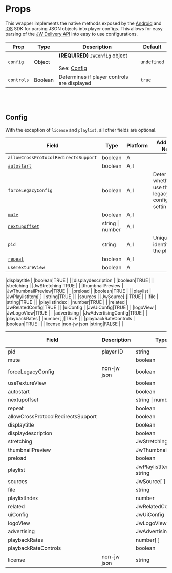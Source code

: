 # Props

This wrapper implements the native methods exposed by the [Android](https://sdk.jwplayer.com/android/v4/reference/com/jwplayer/pub/api/JsonHelper.html) and [iOS](https://sdk.jwplayer.com/ios/v4/reference/Classes/JWJSONParser.html) SDK for parsing JSON objects into player configs. This allows for easy parsing of the [JW Delivery API](https://docs.jwplayer.com/platform/reference/embed-content-with-the-delivery-api#delivery-api-v2-endpoints) into easy to use configurations.

| Prop | Type | Description | Default |
| --- | --- | --- | --- |
| `config` | Object | **(REQUIRED)** `JWConfig` object<br /><br />See: [Config](#config) | `undefined` |
| `controls` | Boolean | Determines if player controls are displayed | `true` |

<br /><br />

## Config
With the exception of `license` and `playlist`, all other fields are optional.

| Field | Type | Platform |  Additional Notes |
| --- | --- | --- | --- |
| `allowCrossProtocolRedirectsSupport`                                                     | boolean | A    | |
| [`autostart`](https://docs.jwplayer.com/players/reference/setup-options#autostart)       | boolean | A, I | |
| `forceLegacyConfig`                                                                      | boolean | A, I | Determines whether to use the legacy configuration settings |
| [`mute`](https://docs.jwplayer.com/players/reference/setup-options#mute)                 | boolean | A, I | |
| [`nextupoffset`](https://docs.jwplayer.com/players/reference/setup-options#nextupoffset) | string &#124; number | A, I | |
| `pid`                                                                                    | string  | A, I | Unique identifier of the player |
| [`repeat`](https://docs.jwplayer.com/players/reference/setup-options#repeat) | boolean | A, I | |
| `useTextureView`                                                                         | boolean | A    | |

|displaytitle                      |                   |boolean|TRUE    |                 |
|displaydescription                |                   |boolean|TRUE    |                 |
|stretching                        |                   |JwStretching|TRUE    |                 |
|thumbnailPreview                  |                   |JwThumbnailPreview|TRUE    |                 |
|preload                           |                   |boolean|TRUE    |                 |
|playlist                          |                   |JwPlaylistItem[ ] &#124; string|TRUE    |                 |
|sources                           |                   |JwSource[ ]|TRUE    |                 |
|file                              |                   |string|TRUE    |                 |
|playlistIndex                     |                   |number|TRUE    |                 |
|related                           |                   |JwRelatedConfig|TRUE    |                 |
|uiConfig                          |                   |JwUiConfig|TRUE    |                 |
|logoView                          |                   |JwLogoView|TRUE    |                 |
|advertising                       |                   |JwAdvertisingConfig|TRUE    |                 |
|playbackRates                     |                   |number[ ]|TRUE    |                 |
|playbackRateControls              |                   |boolean|TRUE    |                 |
|license                           |non-jw json        |string|FALSE   |                 |



|Field                             |Description        |Type|Optional|Platform Specific|
|----------------------------------|-------------------|----|--------|-----------------|
|pid                               |player ID          |string|TRUE    |                 |
|mute                              |                   |boolean|TRUE    |                 |
|forceLegacyConfig                 |non-jw json        |boolean|TRUE    |                 |
|useTextureView                    |                   |boolean|TRUE    |A                |
|autostart                         |                   |boolean|TRUE    |                 |
|nextupoffset                      |                   |string &#124; number|TRUE    |                 |
|repeat                            |                   |boolean|TRUE    |                 |
|allowCrossProtocolRedirectsSupport|                   |boolean|TRUE    |A                |
|displaytitle                      |                   |boolean|TRUE    |                 |
|displaydescription                |                   |boolean|TRUE    |                 |
|stretching                        |                   |JwStretching|TRUE    |                 |
|thumbnailPreview                  |                   |JwThumbnailPreview|TRUE    |                 |
|preload                           |                   |boolean|TRUE    |                 |
|playlist                          |                   |JwPlaylistItem[ ] &#124; string|TRUE    |                 |
|sources                           |                   |JwSource[ ]|TRUE    |                 |
|file                              |                   |string|TRUE    |                 |
|playlistIndex                     |                   |number|TRUE    |                 |
|related                           |                   |JwRelatedConfig|TRUE    |                 |
|uiConfig                          |                   |JwUiConfig|TRUE    |                 |
|logoView                          |                   |JwLogoView|TRUE    |                 |
|advertising                       |                   |JwAdvertisingConfig|TRUE    |                 |
|playbackRates                     |                   |number[ ]|TRUE    |                 |
|playbackRateControls              |                   |boolean|TRUE    |                 |
|license                           |non-jw json        |string|FALSE   |                 |
